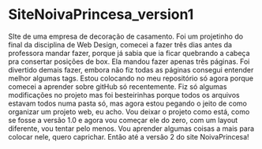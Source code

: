 # SiteNoivaPrincesa_version1
SIte de uma empresa de decoração de casamento.
Foi um projetinho do final da disciplina de Web Design, comecei a fazer três dias antes da professora mandar fazer, porque já sabia que ia ficar quebrando a cabeça pra consertar posições de box. Ela mandou fazer apenas três páginas. Foi divertido demais fazer, embora não fiz todas as páginas consegui entender melhor algumas tags.
Estou colocando no meu repositório só agora porque comecei a aprender sobre gitHub só recentemente. Fiz só algumas modificações no projeto mas foi besteirinhas porque todos os arquivos estavam todos numa pasta só, mas agora estou pegando o jeito de como organizar um projeto web, eu acho.
Vou deixar o projeto como está, como se fosse a versão 1.0 e agora vou começar ele do zero, com um layout diferente, vou tentar pelo menos. 
Vou aprender algumas coisas a mais para colocar nele, quero caprichar. 
Então até a versão 2 do site NoivaPrincesa!

